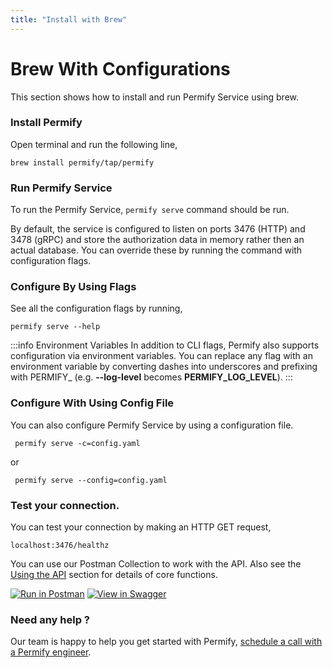 ```yaml
---
title: "Install with Brew"
---
```


# Brew With Configurations

This section shows how to install and run Permify Service using brew. 

### Install Permify

Open terminal and run the following line,

```shell
brew install permify/tap/permify
```

### Run Permify Service 

To run the Permify Service, `permify serve` command should be run.

By default, the service is configured to listen on ports 3476 (HTTP) and 3478 (gRPC) and store the authorization data in memory rather then an actual database. You can override these by running the command with configuration flags. 

### Configure By Using Flags

See all the configuration flags by running,

```shell
permify serve --help
```

:::info Environment Variables
In addition to CLI flags, Permify also supports configuration via environment variables. You can replace any flag with an environment variable by converting dashes into underscores and prefixing with PERMIFY_ (e.g. **--log-level** becomes **PERMIFY_LOG_LEVEL**). 
:::

### Configure With Using Config File

You can also configure Permify Service by using a configuration file.

```shell
 permify serve -c=config.yaml
```

or 

```shell
 permify serve --config=config.yaml
```

### Test your connection.

You can test your connection by making an HTTP GET request,

```shell
localhost:3476/healthz
```

You can use our Postman Collection to work with the API. Also see the [Using the API] section for details of core functions.

[Using the API]: ../../api-overview/

[![Run in Postman](https://run.pstmn.io/button.svg)](https://www.postman.com/permify-dev/workspace/permify/collection)
[![View in Swagger](http://jessemillar.github.io/view-in-swagger-button/button.svg)](https://permify.github.io/permify-swagger/)

### Need any help ?

Our team is happy to help you get started with Permify, [schedule a call with a Permify engineer](https://meetings-eu1.hubspot.com/ege-aytin/call-with-an-expert).
